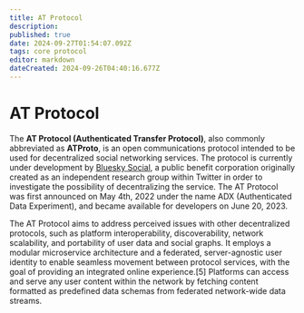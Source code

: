 ```yaml
---
title: AT Protocol
description: 
published: true
date: 2024-09-27T01:54:07.092Z
tags: core protocol
editor: markdown
dateCreated: 2024-09-26T04:40:16.677Z
---
```


# AT Protocol
The **AT Protocol (Authenticated Transfer Protocol)**, also commonly abbreviated as **ATProto**, is an open communications protocol intended to be used for decentralized social networking services. The protocol is currently under development by [Bluesky Social](/Development/Bluesky_Social), a public benefit corporation originally created as an independent research group within Twitter in order to investigate the possibility of decentralizing the service. The AT Protocol was first announced on May 4th, 2022 under the name ADX (Authenticated Data Experiment), and became available for developers on June 20, 2023. 

The AT Protocol aims to address perceived issues with other decentralized protocols, such as platform interoperability, discoverability, network scalability, and portability of user data and social graphs. It employs a modular microservice architecture and a federated, server-agnostic user identity to enable seamless movement between protocol services, with the goal of providing an integrated online experience.[5] Platforms can access and serve any user content within the network by fetching content formatted as predefined data schemas from federated network-wide data streams.